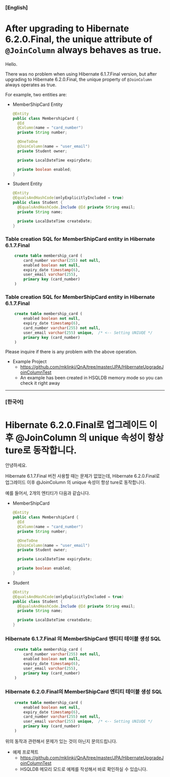 ### \[English]

# After upgrading to Hibernate 6.2.0.Final, the unique attribute of `@JoinColumn` always behaves as true.



Hello.

There was no problem when using Hibernate 6.1.7.Final version, but after upgrading to Hibernate 6.2.0.Final, the unique property of `@JoinColumn` always operates as true.


For example, two entities are:

* MemberShipCard Entity

  ```java
  @Entity
  public class MembershipCard {
    @Id
    @Column(name = "card_number")
    private String number;
  
    @OneToOne
    @JoinColumn(name = "user_email")
    private Student owner;
  
    private LocalDateTime expiryDate;
  
    private boolean enabled;
  }
  ```

* Student Entity

  ```java
  @Entity
  @EqualsAndHashCode(onlyExplicitlyIncluded = true)
  public class Student {
    @EqualsAndHashCode.Include @Id private String email;
    private String name;
  
    private LocalDateTime createDate;
  }
  ```

  

### Table creation SQL for MemberShipCard entity in Hibernate 6.1.7.Final

```sql
    create table membership_card (
        card_number varchar(255) not null,
        enabled boolean not null,
        expiry_date timestamp(6),
        user_email varchar(255),
        primary key (card_number)
    )
```



### Table creation SQL for MemberShipCard entity in Hibernate 6.1.7.Final

```sql
    create table membership_card (
        enabled boolean not null,
        expiry_date timestamp(6),
        card_number varchar(255) not null,
        user_email varchar(255) unique,  /* <-- Setting UNIUQE */
        primary key (card_number)
    )
```



Please inquire if there is any problem with the above operation.



* Example Project
  * https://github.com/mklinkj/QnA/tree/master/JPA/HibernateUpgradeJoinColumnTest
  * An example has been created in HSQLDB memory mode so you can check it right away





---



### \[한국어]

# Hibernate 6.2.0.Final로 업그레이드 이후 @JoinColumn 의 unique 속성이 항상 ture로 동작합니다.



안녕하세요.

Hibernate 6.1.7.Final 버전 사용할 때는 문제가 없었는데, Hibernate 6.2.0.Final로 업그레이드 이후 @JoinColumn 의 unique 속성이 항상 ture로 동작합니다.



예를 들어서, 2개의 엔티티가 다음과 같습니다.

* MemberShipCard
  ```java
  @Entity
  public class MembershipCard {
    @Id
    @Column(name = "card_number")
    private String number;
  
    @OneToOne
    @JoinColumn(name = "user_email")
    private Student owner;
  
    private LocalDateTime expiryDate;
  
    private boolean enabled;
  }
  ```

* Student

  ```java
  @Entity
  @EqualsAndHashCode(onlyExplicitlyIncluded = true)
  public class Student {
    @EqualsAndHashCode.Include @Id private String email;
    private String name;
  
    private LocalDateTime createDate;
  }
  ```

  

### Hibernate 6.1.7.Final 의 MemberShipCard 엔티티 테이블 생성 SQL

```sql
    create table membership_card (
        card_number varchar(255) not null,
        enabled boolean not null,
        expiry_date timestamp(6),
        user_email varchar(255),
        primary key (card_number)
    )
```



### Hibernate 6.2.0.Final의  MemberShipCard 엔티티 테이블 생성 SQL

```sql
    create table membership_card (
        enabled boolean not null,
        expiry_date timestamp(6),
        card_number varchar(255) not null,
        user_email varchar(255) unique,  /* <-- Setting UNIUQE */
        primary key (card_number)
    )
```



위의 동작과 관련해서 문제가 있는 것이 아닌지 문의드립니다.



* 예제 프로젝트
  * https://github.com/mklinkj/QnA/tree/master/JPA/HibernateUpgradeJoinColumnTest
  * HSQLDB 메모리 모드로 예제를 작성해서 바로 확인하실 수 있습니다.

